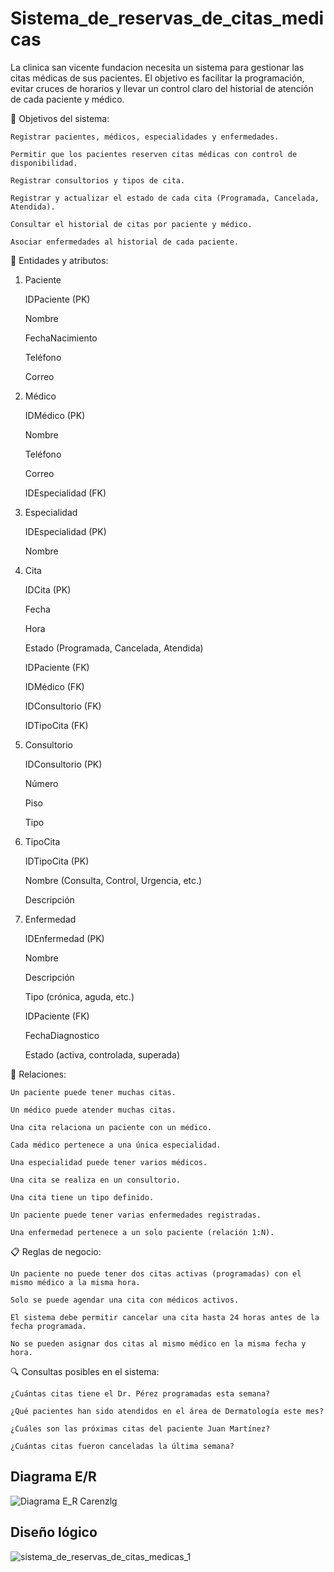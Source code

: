 # Sistema_de_reservas_de_citas_medicas
La clinica san vicente fundacion necesita un sistema para gestionar las citas médicas de sus pacientes. El objetivo es facilitar la programación, evitar cruces de horarios y llevar un control claro del historial de atención de cada paciente y médico.

🎯 Objetivos del sistema:

    Registrar pacientes, médicos, especialidades y enfermedades.

    Permitir que los pacientes reserven citas médicas con control de disponibilidad.

    Registrar consultorios y tipos de cita.

    Registrar y actualizar el estado de cada cita (Programada, Cancelada, Atendida).

    Consultar el historial de citas por paciente y médico.

    Asociar enfermedades al historial de cada paciente.

🧱 Entidades y atributos:
1. Paciente

    IDPaciente (PK)

    Nombre

    FechaNacimiento

    Teléfono

    Correo

2. Médico

    IDMédico (PK)

    Nombre

    Teléfono

    Correo

    IDEspecialidad (FK)

3. Especialidad

    IDEspecialidad (PK)

    Nombre

4. Cita

    IDCita (PK)

    Fecha

    Hora

    Estado (Programada, Cancelada, Atendida)

    IDPaciente (FK)

    IDMédico (FK)

    IDConsultorio (FK)

    IDTipoCita (FK)

5. Consultorio

    IDConsultorio (PK)

    Número

    Piso

    Tipo

6. TipoCita

    IDTipoCita (PK)

    Nombre (Consulta, Control, Urgencia, etc.)

    Descripción

7. Enfermedad

    IDEnfermedad (PK)

    Nombre

    Descripción

    Tipo (crónica, aguda, etc.)

    IDPaciente (FK)

    FechaDiagnostico

    Estado (activa, controlada, superada)

🔄 Relaciones:

    Un paciente puede tener muchas citas.

    Un médico puede atender muchas citas.

    Una cita relaciona un paciente con un médico.

    Cada médico pertenece a una única especialidad.

    Una especialidad puede tener varios médicos.

    Una cita se realiza en un consultorio.

    Una cita tiene un tipo definido.

    Un paciente puede tener varias enfermedades registradas.

    Una enfermedad pertenece a un solo paciente (relación 1:N).

📋 Reglas de negocio:

    Un paciente no puede tener dos citas activas (programadas) con el mismo médico a la misma hora.

    Solo se puede agendar una cita con médicos activos.

    El sistema debe permitir cancelar una cita hasta 24 horas antes de la fecha programada.

    No se pueden asignar dos citas al mismo médico en la misma fecha y hora.

🔍 Consultas posibles en el sistema:

    ¿Cuántas citas tiene el Dr. Pérez programadas esta semana?

    ¿Qué pacientes han sido atendidos en el área de Dermatología este mes?

    ¿Cuáles son las próximas citas del paciente Juan Martínez?

    ¿Cuántas citas fueron canceladas la última semana?

    
 ## Diagrama E/R
 ![Diagrama E_R Carenzlg](https://github.com/user-attachments/assets/98f85fe4-cb47-48d7-be33-43ce6af5cf8f)

## Diseño lógico
![sistema_de_reservas_de_citas_medicas_1](https://github.com/user-attachments/assets/8d2b4bcb-42d9-439f-8013-3c6a3d4ee922)




 
 
